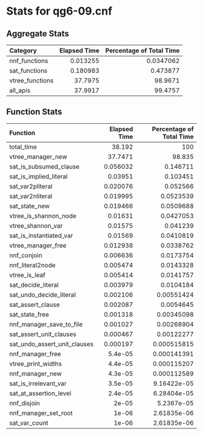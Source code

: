 # Stats for qg6-09.cnf

## Aggregate Stats

| Category        |   Elapsed Time |   Percentage of Total Time |
|:----------------|---------------:|---------------------------:|
| nnf_functions   |       0.013255 |                  0.0347062 |
| sat_functions   |       0.180983 |                  0.473877  |
| vtree_functions |      37.7975   |                 98.9671    |
| all_apis        |      37.9917   |                 99.4757    |

## Function Stats

| Function                     |   Elapsed Time |   Percentage of Total Time |
|:-----------------------------|---------------:|---------------------------:|
| total_time                   |      38.192    |              100           |
| vtree_manager_new            |      37.7471   |               98.835       |
| sat_is_subsumed_clause       |       0.056032 |                0.146711    |
| sat_is_implied_literal       |       0.03951  |                0.103451    |
| sat_var2pliteral             |       0.020076 |                0.052566    |
| sat_var2nliteral             |       0.019995 |                0.0523539   |
| sat_state_new                |       0.019466 |                0.0509688   |
| vtree_is_shannon_node        |       0.01631  |                0.0427053   |
| vtree_shannon_var            |       0.01575  |                0.041239    |
| sat_is_instantiated_var      |       0.01569  |                0.0410819   |
| vtree_manager_free           |       0.012938 |                0.0338762   |
| nnf_conjoin                  |       0.006636 |                0.0173754   |
| nnf_literal2node             |       0.005474 |                0.0143328   |
| vtree_is_leaf                |       0.005414 |                0.0141757   |
| sat_decide_literal           |       0.003979 |                0.0104184   |
| sat_undo_decide_literal      |       0.002106 |                0.00551424  |
| sat_assert_clause            |       0.002087 |                0.0054645   |
| sat_state_free               |       0.001318 |                0.00345098  |
| nnf_manager_save_to_file     |       0.001027 |                0.00268904  |
| sat_assert_unit_clauses      |       0.000467 |                0.00122277  |
| sat_undo_assert_unit_clauses |       0.000197 |                0.000515815 |
| nnf_manager_free             |       5.4e-05  |                0.000141391 |
| vtree_print_widths           |       4.4e-05  |                0.000115207 |
| nnf_manager_new              |       4.3e-05  |                0.000112589 |
| sat_is_irrelevant_var        |       3.5e-05  |                9.16422e-05 |
| sat_at_assertion_level       |       2.4e-05  |                6.28404e-05 |
| nnf_disjoin                  |       2e-05    |                5.2367e-05  |
| nnf_manager_set_root         |       1e-06    |                2.61835e-06 |
| sat_var_count                |       1e-06    |                2.61835e-06 |
